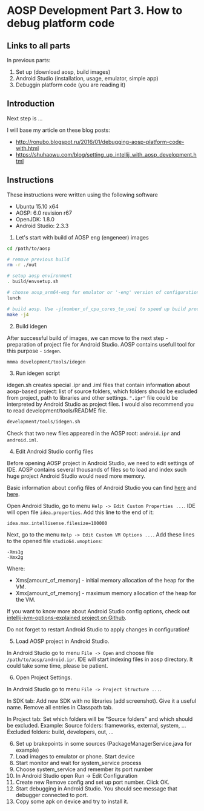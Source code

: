 # AOSP Development Part 3. How to debug platform code

## Links to all parts

In previous parts:
1. Set up (download aosp, build images)
2. Android Studio (installation, usage, emulator, simple app)
3. Debuggin platform code (you are reading it)

## Introduction

Next step is ...

I will base my article on these blog posts:
- http://ronubo.blogspot.ru/2016/01/debugging-aosp-platform-code-with.html
- https://shuhaowu.com/blog/setting_up_intellij_with_aosp_development.html

## Instructions

These instructions were written using the following software

- Ubuntu 15.10 x64
- AOSP: 6.0 revision r67
- OpenJDK: 1.8.0
- Android Studio: 2.3.3

1. Let's start with build of AOSP eng (engeneer) images

``` bash
cd /path/to/aosp

# remove previous build
rm -r ./out

# setup aosp environment
. build/envsetup.sh

# choose aosp_arm64-eng for emulator or '-eng' version of configuration of your device
lunch

# build aosp. Use -j[number_of_cpu_cores_to_use] to speed up build process.
make -j4
```

2. Build idegen

After successful build of images, we can move to the next step - preparation of
project file for Android Studio. AOSP contains usefull tool for this purpose - `idegen`.

``` bash
mmma development/tools/idegen
```

3. Run idegen script

idegen.sh creates special .ipr and .iml files that contain information
about aosp-based project: list of source folders, which folders should be excluded
from project, path to libraries and other settings. `".ipr"` file could be interpreted by
Android Studio as project files. I would also recommend you to read
development/tools/README file.

``` bash
development/tools/idegen.sh
```

Check that two new files appeared in the AOSP root: `android.ipr` and `android.iml`.

4. Edit Android Studio config files

Before opening AOSP project in Android Studio, we need to edit settings of IDE.
AOSP contains several thousands of files so to load and index such huge project Android
Studio would need more memory.

Basic information about config files of Android Studio you can find [here][google-as-config]
and [here][intellij-as-config].

Open Android Studio, go to menu `Help -> Edit Custom Properties ...`. IDE will open file
`idea.properties`. Add this line to the end of it:

```
idea.max.intellisense.filesize=100000
```

Next, go to the menu `Help -> Edit Custom VM Options ...`. Add these lines to the opened
file `studio64.vmoptions`:

```
-Xms1g
-Xmx2g
```

Where:

 - Xms[amount_of_memory] - initial memory allocation of the heap for the VM.
 - Xmx[amount_of_memory] - maximum memory allocation of the heap for the VM.

If you want to know more about Android Studio config options, check out
[intellij-jvm-options-explained project on Github][jvm-opts-explained].

Do not forget to restart Android Studio to apply changes in configuration!

5. Load AOSP project in Android Studio.

In Android Studio go to menu `File -> Open` and choose file `/path/to/aosp/android.ipr`.
IDE will start indexing files in aosp directory. It could take some time, please be patient.

6. Open Project Settings.

In Android Studio go to menu `File -> Project Structure ...`.

In SDK tab:
Add new SDK with no libraries (add screenshot). Give it a useful name. Remove all entries in Classpath tab.

In Project tab:
Set which folders will be "Source folders" and which should be excluded. Example:
Source folders: frameworks, external, system, ...
Excluded folders: build, developers, out, ...

6. Set up brakepoints in some sources (PackageManagerService.java for example)
7. Load images to emulator or phone. Start device
8. Start monitor and wait for system_service process
9. Choose system_service and remember its port number
10. In Android Studio open Run -> Edit Configuration
11. Create new Remove config and set up port number. Click OK.
12. Start debugging in Android Studio. You should see message that debugger connected to port.
13. Copy some apk on device and try to install it.

[google-as-config]: https://developer.android.com/studio/intro/studio-config.html
[intellij-as-config]: https://intellij-support.jetbrains.com/hc/en-us/articles/206544869-Configuring-JVM-options-and-platform-properties
[jvm-opts-explained]: https://github.com/FoxxMD/intellij-jvm-options-explained
